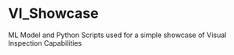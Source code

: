 # VI_Showcase
ML Model and Python Scripts used for a simple showcase of Visual Inspection Capabilities
